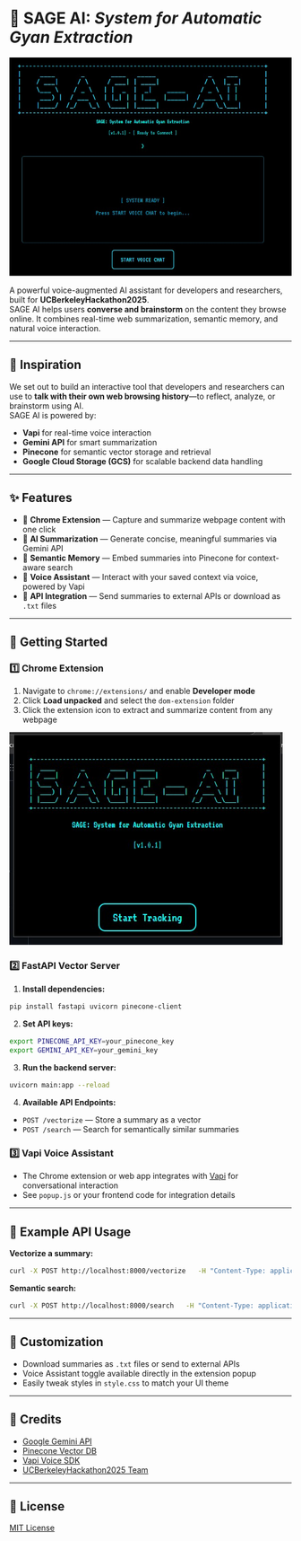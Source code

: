 # 🌿 SAGE AI: *System for Automatic Gyan Extraction*

![SAGE AI Chrome Extension Screenshot](dom-extension/assets/extension_ss2.jpg)

A powerful voice-augmented AI assistant for developers and researchers, built for **UCBerkeleyHackathon2025**.  
SAGE AI helps users **converse and brainstorm** on the content they browse online. It combines real-time web summarization, semantic memory, and natural voice interaction.

---

## 🚀 Inspiration

We set out to build an interactive tool that developers and researchers can use to **talk with their own web browsing history**—to reflect, analyze, or brainstorm using AI.  
SAGE AI is powered by:

- **Vapi** for real-time voice interaction  
- **Gemini API** for smart summarization  
- **Pinecone** for semantic vector storage and retrieval  
- **Google Cloud Storage (GCS)** for scalable backend data handling  

---

## ✨ Features

- 🧠 **Chrome Extension** — Capture and summarize webpage content with one click  
- 🔎 **AI Summarization** — Generate concise, meaningful summaries via Gemini API  
- 🧭 **Semantic Memory** — Embed summaries into Pinecone for context-aware search  
- 🎤 **Voice Assistant** — Interact with your saved context via voice, powered by Vapi  
- 🔗 **API Integration** — Send summaries to external APIs or download as `.txt` files  

---

## 🧩 Getting Started

### 1️⃣ Chrome Extension

1. Navigate to `chrome://extensions/` and enable **Developer mode**  
2. Click **Load unpacked** and select the `dom-extension` folder  
3. Click the extension icon to extract and summarize content from any webpage  

![SAGE AI Chrome Extension Screenshot](dom-extension/assets/extension_ss.jpg)

### 2️⃣ FastAPI Vector Server

1. **Install dependencies:**
```bash
pip install fastapi uvicorn pinecone-client
```

2. **Set API keys:**
```bash
export PINECONE_API_KEY=your_pinecone_key
export GEMINI_API_KEY=your_gemini_key
```

3. **Run the backend server:**
```bash
uvicorn main:app --reload
```

4. **Available API Endpoints:**
- `POST /vectorize` — Store a summary as a vector  
- `POST /search` — Search for semantically similar summaries  

### 3️⃣ Vapi Voice Assistant

- The Chrome extension or web app integrates with [Vapi](https://vapi.ai/) for conversational interaction  
- See `popup.js` or your frontend code for integration details  

---

## 🔧 Example API Usage

**Vectorize a summary:**
```bash
curl -X POST http://localhost:8000/vectorize   -H "Content-Type: application/json"   -d '{"text": "Your summary text here"}'
```

**Semantic search:**
```bash
curl -X POST http://localhost:8000/search   -H "Content-Type: application/json"   -d '{"query": "What are the benefits of apples?"}'
```

---

## 🎨 Customization

- Download summaries as `.txt` files or send to external APIs  
- Voice Assistant toggle available directly in the extension popup  
- Easily tweak styles in `style.css` to match your UI theme  

---

## 🙌 Credits

- [Google Gemini API](https://ai.google.dev/)  
- [Pinecone Vector DB](https://www.pinecone.io/)  
- [Vapi Voice SDK](https://vapi.ai/)  
- [UCBerkeleyHackathon2025 Team](https://github.com/Aditya-Dawadikar/UCBerkeleyHackathon2025)  

---

## 📜 License

[MIT License](LICENSE)
